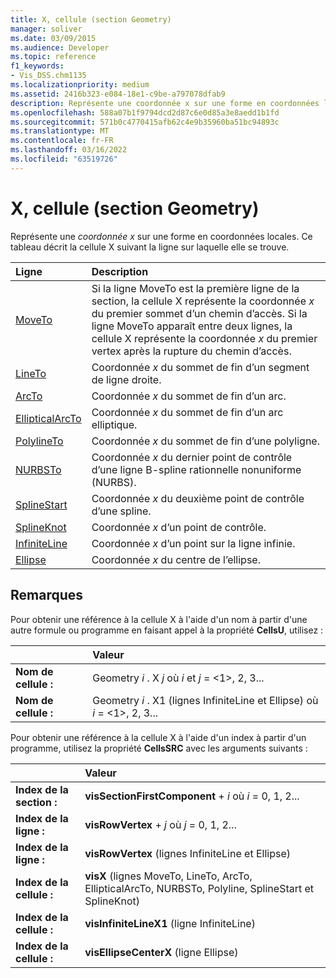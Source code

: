 ```yaml
---
title: X, cellule (section Geometry)
manager: soliver
ms.date: 03/09/2015
ms.audience: Developer
ms.topic: reference
f1_keywords:
- Vis_DSS.chm1135
ms.localizationpriority: medium
ms.assetid: 2416b323-e084-18e1-c9be-a797078dfab9
description: Représente une coordonnée x sur une forme en coordonnées locales. Ce tableau décrit la cellule X suivant la ligne sur laquelle elle se trouve.
ms.openlocfilehash: 588a07b1f9794dcd2d87c6e0d85a3e8aedd1b1fd
ms.sourcegitcommit: 571b0c4770415afb62c4e9b35960ba51bc94893c
ms.translationtype: MT
ms.contentlocale: fr-FR
ms.lasthandoff: 03/16/2022
ms.locfileid: "63519726"
---
```

# <a name="x-cell-geometry-section"></a>X, cellule (section Geometry)

Représente une  *coordonnée x*  sur une forme en coordonnées locales. Ce tableau décrit la cellule X suivant la ligne sur laquelle elle se trouve.
  
|Ligne|Description|
|:-----|:-----|
|[MoveTo](moveto-row-geometry-section.md) <br/> | Si la ligne MoveTo est la première ligne de la section, la cellule X représente la coordonnée *x* du premier sommet d’un chemin d’accès. Si la ligne MoveTo apparaît entre deux lignes, la cellule X représente la coordonnée *x* du premier vertex après la rupture du chemin d’accès. |
|[LineTo](lineto-row-geometry-section.md) <br/> | Coordonnée *x* du sommet de fin d’un segment de ligne droite. |
|[ArcTo](arcto-row-geometry-section.md) <br/> | Coordonnée *x* du sommet de fin d’un arc. |
|[EllipticalArcTo](ellipticalarcto-row-geometry-section.md) <br/> | Coordonnée *x* du sommet de fin d’un arc elliptique. |
|[PolylineTo](polylineto-row-geometry-section.md) <br/> | Coordonnée *x* du sommet de fin d’une polyligne. |
|[NURBSTo](nurbsto-row-geometry-section.md) <br/> | Coordonnée *x* du dernier point de contrôle d’une ligne B-spline rationnelle nonuniforme (NURBS). |
|[SplineStart](splinestart-row-geometry-section.md) <br/> | Coordonnée *x* du deuxième point de contrôle d’une spline. |
|[SplineKnot](splineknot-row-geometry-section.md) <br/> | Coordonnée *x* d’un point de contrôle. |
|[InfiniteLine](infiniteline-row-geometry-section.md) <br/> | Coordonnée *x* d’un point sur la ligne infinie. |
|[Ellipse](ellipse-row-geometry-section.md) <br/> | Coordonnée *x* du centre de l’ellipse. |

## <a name="remarks"></a>Remarques

Pour obtenir une référence à la cellule X à l'aide d'un nom à partir d'une autre formule ou programme en faisant appel à la propriété **CellsU**, utilisez :
  
||Valeur |
|:-----|:-----|
| **Nom de cellule :**  <br/> | Geometry *i* . X  *j*            où  *i*  et  *j*  = <1>, 2, 3... |
| **Nom de cellule :**  <br/> | Geometry *i* . X1 (lignes InfiniteLine et Ellipse) où  *i*  = <1>, 2, 3... |

Pour obtenir une référence à la cellule X à l'aide d'un index à partir d'un programme, utilisez la propriété **CellsSRC** avec les arguments suivants :
  
||Valeur |
|:-----|:-----|
| **Index de la section :**  <br/> |**visSectionFirstComponent** +  *i* où *i* = 0, 1, 2... |
| **Index de la ligne :**  <br/> |**visRowVertex** +  *j* où *j* = 0, 1, 2... |
| **Index de la ligne :**  <br/> |**visRowVertex** (lignes InfiniteLine et Ellipse)  <br/> |
| **Index de la cellule :**  <br/> |**visX** (lignes MoveTo, LineTo, ArcTo, EllipticalArcTo, NURBSTo, Polyline, SplineStart et SplineKnot)  <br/> |
| **Index de la cellule :**  <br/> |**visInfiniteLineX1** (ligne InfiniteLine)  <br/> |
| **Index de la cellule :**  <br/> |**visEllipseCenterX** (ligne Ellipse)  <br/> |

